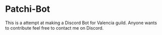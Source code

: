 # Patchi-Bot

This is a attempt at making a Discord Bot for Valencia guild. Anyone wants to contribute feel free to contact me on Discord.


